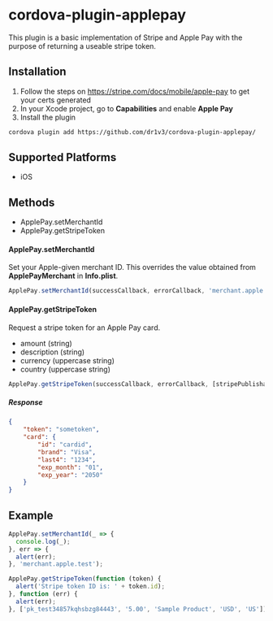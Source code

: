 # cordova-plugin-applepay

This plugin is a basic implementation of Stripe and Apple Pay with the purpose of returning a useable stripe token.


## Installation

1. Follow the steps on https://stripe.com/docs/mobile/apple-pay to get your certs generated
2. In your Xcode project, go to **Capabilities** and enable **Apple Pay**
3. Install the plugin
```sh
cordova plugin add https://github.com/dr1v3/cordova-plugin-applepay/
```

## Supported Platforms

- iOS

## Methods

- ApplePay.setMerchantId
- ApplePay.getStripeToken

#### ApplePay.setMerchantId

Set your Apple-given merchant ID. This overrides the value obtained from **ApplePayMerchant** in **Info.plist**.

```js
ApplePay.setMerchantId(successCallback, errorCallback, 'merchant.apple.test');
```

#### ApplePay.getStripeToken

Request a stripe token for an Apple Pay card.
- amount (string)
- description (string)
- currency (uppercase string)
- country (uppercase string)

```js
ApplePay.getStripeToken(successCallback, errorCallback, [stripePublishableKey, amount, description, currency, country]);
```

##### Response
```json
{
	"token": "sometoken",
	"card": {
		"id": "cardid",
		"brand": "Visa",
		"last4": "1234",
		"exp_month": "01",
		"exp_year": "2050"
	}
}
```

## Example

```js
ApplePay.setMerchantId(_ => {
  console.log(_);
}, err => {
  alert(err);
}, 'merchant.apple.test');

ApplePay.getStripeToken(function (token) {
  alert('Stripe token ID is: ' + token.id);
}, function (err) {
  alert(err);
}, ['pk_test34857kqhsbzg84443', '5.00', 'Sample Product', 'USD', 'US']);

```
